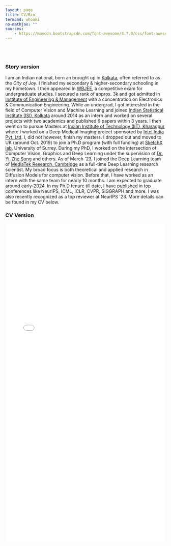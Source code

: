 ```yaml
---
layout: page
title: CV/Bio
termcmd: whoami
no-mathjax: ""
sources:
    - https://maxcdn.bootstrapcdn.com/font-awesome/4.7.0/css/font-awesome.min.css
---
```


<br /> <br />

### Story version

I am an Indian national, born an brought up in [Kolkata](https://wikitravel.org/en/Kolkata), often referred to as the *City of Joy*. I finished my secondary & higher-secondary schooling in my hometown. I then appeared in [WBJEE](https://wbjeeb.nic.in/WBJEEBBoardCMS/Page/Page?PageId=1&LangId=P), a competitive exam for undergraduate studies. I secured a rank of approx. 3k and got admitted in [Institute of Engineering & Management](https://iem.edu.in/) with a concentration on Electronics & Communication Engineering. While an undergrad, I got interested in the field of Computer Vision and Machine Learning and joined [Indian Statistical Institute (ISI), Kolkata](https://www.isical.ac.in/) around 2014 as an intern and worked on several projects with two academics and published 6 papers within 3 years. I then went on to pursue Masters at [Indian Institute of Technology (IIT), Kharagpur](http://iitkgp.ac.in/) where I worked on a Deep Medical Imaging project sponsored by [Intel India Pvt. Ltd](https://www.intel.in/content/www/in/en/homepage.html). I, did not however, finish my masters. I dropped out and moved to UK (around Oct. 2019) to join a Ph.D program (with full funding) at [SketchX lab](http://sketchx.ai/), University of Surrey. During my PhD, I worked on the intersection of Computer Vision, Graphics and Deep Learning under the supervision of [Dr. Yi-Zhe Song](http://personal.ee.surrey.ac.uk/Personal/Y.Song/) and others. As of March '23, I joined the Deep Learning team of <a target="_blank" href="https://www.mtkresearch.com/en">MediaTek Research, Cambridge</a> as a full-time Deep Learning research scientist. My broad focus is both theoretical and applied research in Diffusion Models for computer vision. Before that, I have worked as an intern with the same team for nearly 10 months. I am expected to graduate around early-2024. In my Ph.D tenure till date, I have [published](https://scholar.google.com/citations?user=x-WI_EgAAAAJ) in top conferences like NeurIPS, ICML, ICLR, CVPR, SIGGRAPH and more. I was also recently recognized as a top reviewer at NeurIPS '23. More details can be found in my CV below.

### CV Version

<embed width="100%" height="1000px;" type="application/pdf" src="{{ site.url }}{{ site.baseurl }}/public/cv.pdf">